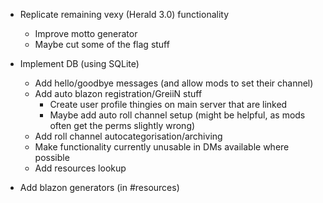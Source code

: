 - Replicate remaining vexy (Herald 3.0) functionality
	- Improve motto generator
	- Maybe cut some of the flag stuff

- Implement DB (using SQLite)
	- Add hello/goodbye messages (and allow mods to set their channel)
	- Add auto blazon registration/GreiiN stuff
		- Create user profile thingies on main server that are linked
		- Maybe add auto roll channel setup (might be helpful, as mods often get the perms slightly wrong)
	- Add roll channel autocategorisation/archiving
	- Make functionality currently unusable in DMs available where possible
	- Add resources lookup

- Add blazon generators (in #resources)